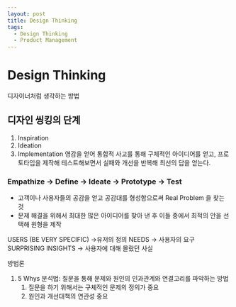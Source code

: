 ```yaml
---
layout: post
title: Design Thinking
tags:
  - Design Thinking
  - Product Management
---
```


#  Design Thinking
디자이너처럼 생각하는 방법

## 디자인 씽킹의 단계
1. Inspiration
2. Ideation
3. Implementation
영감을 얻어 통합적 사고를 통해 구체적인 아이디어를 얻고, 프로토타입을 제작해 테스트해보면서 실패와 개선을 반복해 최선의 답을 얻는다. 

### Empathize -> Define -> Ideate -> Prototype -> Test
- 고객이나 사용자들의 공감을 얻고 공감대를 형성함으로써 Real Problem 을 찾는 것
- 문제 해결을 위해서 최대한 많은 아이디어를 찾아 낸 후 이들 중에서 최적의 안을 선택해 원형을 제작

USERS (BE VERY SPECIFIC) ->유저의 정의 
NEEDS -> 사용자의 요구
SURPRISING INSIGHTS -> 사용자에 대해 몰랐던 사실

방법론
1. 5 Whys 분석법: 질문을 통해 문제와 원인의 인과관계와 연결고리를 파악하는 방법 
	1. 질문을 하기 위해서는 구체적인 문제의 정의가 중요
	2. 원인과 개선대책의 연관성 중요
